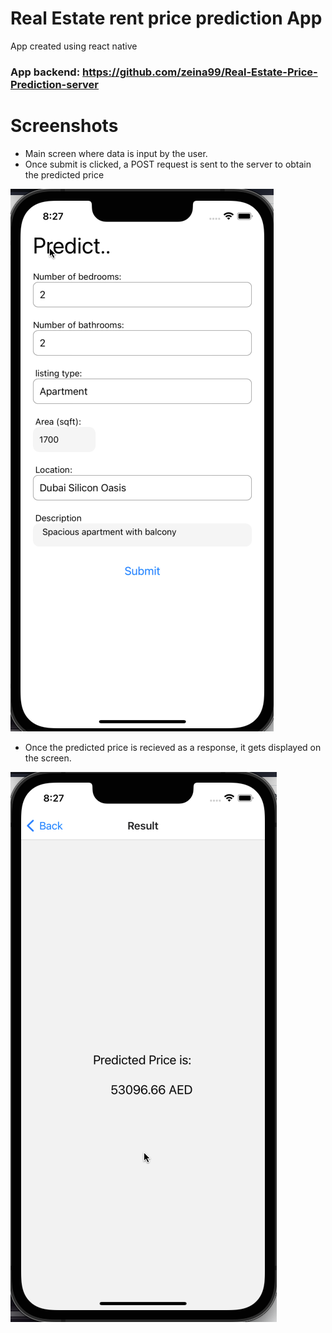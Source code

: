 # Real Estate rent price prediction App

App created using react native

### App backend: https://github.com/zeina99/Real-Estate-Price-Prediction-server

# Screenshots

- Main screen where data is input by the user.
- Once submit is clicked, a POST request is sent to the server to obtain the predicted price

![Main Screen](screenshots/mainscreen.png)

- Once the predicted price is recieved as a response, it gets displayed on the screen.

![Result Screen](screenshots/resultscreen.png)

